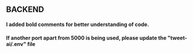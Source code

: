 ## BACKEND 
#### I added bold comments for better understanding of code.

#### If another port  apart from 5000 is being used, please update the "tweet-ai/.env" file